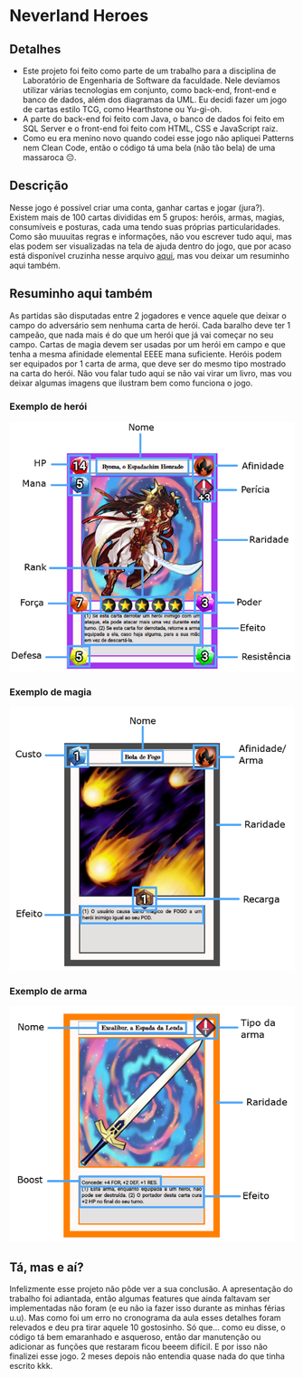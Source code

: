 # Neverland Heroes

## Detalhes

- Este projeto foi feito como parte de um trabalho para a disciplina de Laboratório de Engenharia de Software da faculdade. Nele devíamos utilizar várias tecnologias em conjunto, como back-end, front-end e banco de dados, além dos diagramas da UML. Eu decidi fazer um jogo de cartas estilo TCG, como Hearthstone ou Yu-gi-oh. 
- A parte do back-end foi feito com Java, o banco de dados foi feito em SQL Server e o front-end foi feito com HTML, CSS e JavaScript raiz.
- Como eu era menino novo quando codei esse jogo não apliquei Patterns nem Clean Code, então o código tá uma bela (não tão bela) de uma massaroca 😔.

## Descrição

Nesse jogo é possível criar uma conta, ganhar cartas e jogar (jura?). Existem mais de 100 cartas divididas em 5 grupos: heróis, armas, magias, consumíveis e posturas, cada uma tendo suas próprias particularidades. Como são muuuitas regras e informações, não vou escrever tudo aqui, mas elas podem ser visualizadas na tela de ajuda dentro do jogo, que por acaso está disponível cruzinha nesse arquivo [aqui](https://github.com/Scalibacon/LES-CardGame/blob/master/WebContent/ajuda.jsp), mas vou deixar um resuminho aqui também.

## Resuminho aqui também

As partidas são disputadas entre 2 jogadores e vence aquele que deixar o campo do adversário sem nenhuma carta de herói. Cada baralho deve ter 1 campeão, que nada mais é do que um herói que já vai começar no seu campo. Cartas de magia devem ser usadas por um herói em campo e que tenha a mesma afinidade elemental EEEE mana suficiente. Heróis podem ser equipados por 1 carta de arma, que deve ser do mesmo tipo mostrado na carta do herói. Não vou falar tudo aqui se não vai virar um livro, mas vou deixar algumas imagens que ilustram bem como funciona o jogo.


### Exemplo de herói

<img width="550px" style="background-color: rgba(222,222,222,1)" alt="herói" src="./WebContent/img/help-hero.png">


### Exemplo de magia

<img width="550px" style="background-color: rgba(222,222,222,1)" alt="herói" src="./WebContent/img/help-spell.png">


### Exemplo de arma

<img width="550px" style="background-color: white;" alt="herói" src="./WebContent/img/help-weapon.png">


## Tá, mas e aí?

Infelizmente esse projeto não pôde ver a sua conclusão. A apresentação do trabalho foi adiantada, então algumas features que ainda faltavam ser implementadas não foram (e eu não ia fazer isso durante as minhas férias u.u). Mas como foi um erro no cronograma da aula esses detalhes foram relevados e deu pra tirar aquele 10 gostosinho. Só que... como eu disse, o código tá bem emaranhado e asqueroso, então dar manutenção ou adicionar as funções que restaram ficou beeem difícil. E por isso não finalizei esse jogo. 2 meses depois não entendia quase nada do que tinha escrito kkk.
